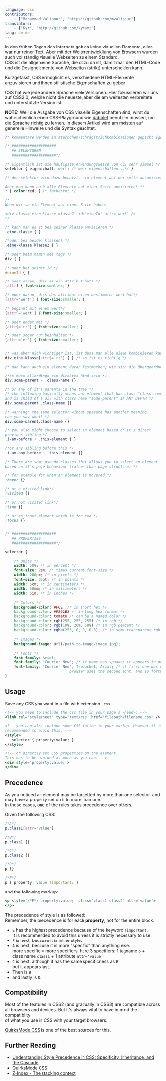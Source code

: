 ```yaml
---
language: css
contributors:
    - ["Mohammad Valipour", "https://github.com/mvalipour"]
translators:
    - ["Kyr", "http://github.com/kyrami"]
lang: de-de
---
```


In den frühen Tagen des Internets gab es keine visuellen Elemente, alles war nur reiner Text. Aber mit der Weiterentwickliung von Browsern wurden auch vollständig visuelle Webseiten zu einem Standard.   
CSS ist die allgemeine Sprache, die dazu da ist, damit man den HTML-Code und die Designelemente von Webseiten (strikt) unterscheiden kann.

Kurzgefasst, CSS ermöglicht es, verschiedene HTML-Elemente anzuvisieren und ihnen stilistische Eigenschaften zu geben.

CSS hat wie jede andere Sprache viele Versionen. Hier fokussieren wir uns auf CSS2.0, welche nicht die neueste, aber die am weitesten verbreitete und unterstützte Version ist.

**NOTE:** Weil die Ausgabe von CSS visuelle Eigenschaften sind, wirst du wahrscheinlich einen CSS-Playground wie [dabblet](http://dabblet.com/) benutzen müssen, um die Sprache richtig zu lernen.
In diesem Artikel wird am meisten auf generelle Hinweise und die Syntax geachtet.


```css
/* kommentare werden in sternchen-schrägstrichkombinationen gepackt (genauso wie hier!) */

/* ####################
   ## SELEKTOREN
   ####################*/

/* Eigentlich ist die häufigste Anwendungsweise von CSS sehr simpel */
selektor { eigenschaft: wert; /* mehr eigenschaften...*/ }

/* der selektor wird dazu benutzt, ein element auf der seite anzuvisieren

Aber man kann auch alle Elemente auf einer Seite anvisieren! */
* { color:red; } /* farbe:rot */

/*
Wenn wir so ein Element auf einer Seite haben:

<div class='eine-klasse klasse2' id='eineId' attr='wert' />
*/

/* kann man es so bei seiner klasse anvisieren */
.eine-klasse { }

/*oder bei beiden klassen! */
.eine-klasse.klasse2 { }

/* oder beim namen des tags */
div { }

/* oder bei seiner id */
#eineId { }

/* oder daran, dass es ein Attribut hat! */
[attr] { font-size:smaller; }

/* oder daran, dass das attribut einen bestimmten wert hat*/
[attr='wert'] { font-size:smaller; }

/* beginnt mit einem wert*/
[attr^='wert'] { font-size:smaller; }

/* oder endet mit */
[attr$='rt'] { font-size:smaller; }

/* oder sogar nur beinhaltet */
[attr~='er'] { font-size:smaller; }


/* was aber nich wichtiger ist, ist dass man alle diese kombinieren kann - man sollte nur mit der leerzeichensetzung vorsichtig sein, da es mit einem leerzeichen zwei verschiedene selektoren wären*/
div.eine-klasse[attr$='rt'] { } /* so ist es richtig */

/* man kann auch ein element daran festmachen, wie sich die übergeordneten elemente verhalten!*/

/*es muss allerdings ein direktes kind sein */
div.some-parent > .class-name {}

/* or any of it's parents in the tree */
/* the following basically means any element that has class "class-name"  
and is child of a div with class name "some-parent" IN ANY DEPTH */
div.some-parent .class-name {}

/* warning: the same selector wihout spaaace has another meaning.  
can you say what? */
div.some-parent.class-name {}

/* you also might choose to select an element based on it's direct  
previous sibling */
.i-am-before + .this-element { }

/*or any sibling before this */
.i-am-any-before ~ .this-element {}

/* There are some pseudo classes that allows you to select an element  
based on it's page behaviour (rather than page structure) */

/* for example for when an element is hovered */
:hover {}

/* or a visited link*/
:visited {}

/* or not visited link*/
:link {}

/* or an input element which is focused */
:focus {}


/* ####################
   ## PROPERTIES
   ####################*/

selector {
    
    /* Units */
    width: 50%; /* in percent */
    font-size: 2em; /* times current font-size */
    width: 200px; /* in pixels */
    font-size: 20pt; /* in points */
    width: 5cm; /* in centimeters */
    width: 50mm; /* in millimeters */
    width: 5in; /* in inches */
    
    /* Colors */
    background-color: #F6E  /* in short hex */
    background-color: #F262E2 /* in long hex format */
    background-color: tomato /* can be a named color */
    background-color: rgb(255, 255, 255) /* in rgb */
    background-color: rgb(10%, 20%, 50%) /* in rgb percent */
    background-color: rgba(255, 0, 0, 0.3); /* in semi-transparent rgb */
    
    /* Images */
    background-image: url(/path-to-image/image.jpg);
    
    /* Fonts */
    font-family: Arial;
    font-family: "Courier New"; /* if name has spaaace it appears in double-quote */
    font-family: "Courier New", Trebuchet, Arial; /* if first one was not found
    						 browser uses the second font, and so forth */
}

```

## Usage

Save any CSS you want in a file with extension `.css`.

```xml
<!-- you need to include the css file in your page's <head>: -->
<link rel='stylesheet' type='text/css' href='filepath/filename.css' />

<!-- you can also include some CSS inline in your markup. However it is highly  
recommended to avoid this. -->
<style>
   selector { property:value; }
</style>

<!-- or directly set CSS properties on the element. 
This has to be avoided as much as you can. -->
<div style='property:value;'>
</div>

```

## Precedence

As you noticed an element may be targetted by more than one selector. 
and may have a property set on it in more than one.  
In these cases, one of the rules takes precedence over others.

Given the following CSS:

```css
/*A*/
p.class1[attr='value']

/*B*/
p.class1 {}

/*C*/
p.class2 {}

/*D*/
p {}

/*E*/
p { property: value !important; }

```

and the following markup:

```xml
<p style='/*F*/ property:value;' class='class1 class2' attr='value'>
</p>
```

The precedence of style is as followed:  
Remember, the precedence is for each **property**, not for the entire block.

* `E` has the highest precedence because of the keyword `!important`.  
	It is recommended to avoid this unless it is strictly necessary to use.
* `F` is next, because it is inline style.
* `A` is next, because it is more "specific" than anything else.  
	more specific = more specifiers. here 3 specifiers: 1 tagname `p` +   
	class name `class1` + 1 attribute `attr='value'`
* `C` is next. although it has the same specificness as `B`  
	but it appears last.
* Then is `B`
* and lastly is `D`.

## Compatibility

Most of the features in CSS2 (and gradually in CSS3) are compatible across  
all browsers and devices. But it's always vital to have in mind the compatiblity  
of what you use in CSS with your target browsers.

[QuirksMode CSS](http://www.quirksmode.org/css/) is one of the best sources for this.

## Further Reading

* [Understanding Style Precedence in CSS: Specificity, Inheritance, and the Cascade](http://www.vanseodesign.com/css/css-specificity-inheritance-cascaade/)
* [QuirksMode CSS](http://www.quirksmode.org/css/)
* [Z-Index - The stacking context](https://developer.mozilla.org/en-US/docs/Web/Guide/CSS/Understanding_z_index/The_stacking_context)

